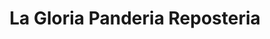 ---
title: "La Gloria Panderia Reposteria"
url: /sabaneta-antioquia/la-gloria-panderia-reposteria/
shop: panadería
---